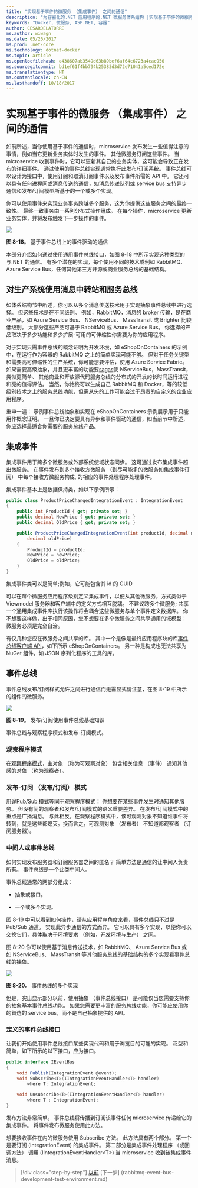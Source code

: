 ```yaml
---
title: "实现基于事件的微服务 （集成事件） 之间的通信"
description: "为容器化的.NET 应用程序的.NET 微服务体系结构 |实现基于事件的微服务 （集成事件） 之间的通信"
keywords: "Docker, 微服务, ASP.NET, 容器"
author: CESARDELATORRE
ms.author: wiwagn
ms.date: 05/26/2017
ms.prod: .net-core
ms.technology: dotnet-docker
ms.topic: article
ms.openlocfilehash: e438607ab3549d63b89bef6af64c6723a4cac950
ms.sourcegitcommit: bd1ef61f4bb794b25383d3d72e71041a5ced172e
ms.translationtype: HT
ms.contentlocale: zh-CN
ms.lasthandoff: 10/18/2017
---
```

# <a name="implementing-event-based-communication-between-microservices-integration-events"></a>实现基于事件的微服务 （集成事件） 之间的通信

如前所述，当你使用基于事件的通信时，microservice 发布发生一些值得注意的事情，例如当它更新业务实体时发生的事件。 其他微服务订阅这些事件。 当 microservice 收到事件时，它可以更新其自己的业务实体，这可能会导致正在发布的详细事件。 通过使用的事件总线实现通常执行此发布/订阅系统。 事件总线可以设计为接口中，使用订阅和取消订阅事件以及发布事件所需的 API 中。 它还可以具有任何进程间或消息传送的通信，如消息传递队列或 service bus 支持异步通信和发布/订阅模型所基于的一个或多个实现。

你可以使用事件来实现业务事务跨越多个服务，这为你提供这些服务之间的最终一致性。 最终一致事务由一系列分布式操作组成。 在每个操作，microservice 更新业务实体，并将发布触发下一步操作的事件。

![](./media/image19.PNG)

**图 8-18**。 基于事件总线上的事件驱动的通信

本部分介绍如何通过使用通用事件总线接口，如图 8-18 中所示实现这种类型的与.NET 的通信。 有多个潜在的实现，每个使用不同的技术或例如 RabbitMQ、 Azure Service Bus，任何其他第三方开源或商业服务总线的基础结构。

## <a name="using-message-brokers-and-services-buses-for-production-systems"></a>对生产系统使用消息中转站和服务总线

如体系结构节中所述，你可以从多个消息传送技术用于实现抽象事件总线中进行选择。 但这些技术是在不同级别。 例如，RabbitMQ，消息的 broker 传输，是在商业产品，如 Azure Service Bus、 NServiceBus、 MassTransit 或 Brighter 比较低级别。 大部分这些产品可基于 RabbitMQ 或 Azure Service Bus。 你选择的产品取决于多少功能和多少扩展-可用的可伸缩性你需要为你的应用程序。

对于实现只需事件总线的概念证明为开发环境，如 eShopOnContainers 的示例中，在运行作为容器的 RabbitMQ 之上的简单实现可能不够。 但对于任务关键型和需要高可伸缩性的生产系统，你可能想要评估，使用 Azure Service Fabric。 如果需要高级抽象，并且更丰富的功能要[sagas](https://docs.particular.net/nservicebus/sagas/)使 NServiceBus，MassTransit，类似更简单、 其他商业和开放源代码服务总线的分布式的开发的长时间运行进程和亮的值得评估。 当然，你始终可以生成自己 RabbitMQ 和 Docker，等的较低级别技术之上的服务总线功能，但需从头的工作可能会过于昂贵的自定义的企业应用程序。

重申一遍： 示例事件总线抽象和实现在 eShopOnContainers 示例展示用于只能用作概念证明。 一旦你已决定要具有异步和事件驱动的通信，如当前节中所述，你应选择最适合你需要的服务总线产品。

## <a name="integration-events"></a>集成事件

集成事件用于跨多个微服务或外部系统使域状态同步。 这可通过发布集成事件超出微服务。 在事件发布到多个接收方微服务 （到尽可能多的微服务如集成事件订阅） 中每个接收方微服务构成, 的相应的事件处理程序处理事件。

集成事件基本上是数据保持类，如以下示例所示：

```csharp
public class ProductPriceChangedIntegrationEvent : IntegrationEvent
{
    public int ProductId { get; private set; }
    public decimal NewPrice { get; private set; }
    public decimal OldPrice { get; private set; }

    public ProductPriceChangedIntegrationEvent(int productId, decimal newPrice,
        decimal oldPrice)
    {
        ProductId = productId;
        NewPrice = newPrice;
        OldPrice = oldPrice;
    }
}
```

集成事件类可以是简单;例如，它可能包含其 id 的 GUID

可以在每个微服务应用程序级别定义集成事件，以便从其他微服务，方式类似于 Viewmodel 服务器和客户端中的定义方式相互脱耦。 不建议跨多个微服务; 共享一个通用集成事件库执行该操作将会耦合这些微服务与单个事件定义数据库。 你不想要这样做，出于相同原因，您不想要在多个微服务之间共享通用的域模型： 微服务必须是完全自治。

有仅几种您应在微服务之间共享的库。 其中一个是像是最终应用程序块的库[事件总线客户端 API](https://github.com/dotnet-architecture/eShopOnContainers/tree/master/src/BuildingBlocks/EventBus)，如下所示 eShopOnContainers。 另一种是构成也无法共享为 NuGet 组件，如 JSON 序列化程序的工具的库。

## <a name="the-event-bus"></a>事件总线

事件总线发布/订阅样式允许之间进行通信而无需显式请注意，在图 8-19 中所示的组件的微服务。

![](./media/image20.png)

**图 8-19**。 发布/订阅使用事件总线基础知识

事件总线与观察程序模式和发布-订阅模式。

### <a name="observer-pattern"></a>观察程序模式

在[观察程序模式](https://en.wikipedia.org/wiki/Observer_pattern)，主对象 （称为可观察对象） 包含相关信息 （事件） 通知其他感的对象 （称为观察者）。

### <a name="publish-subscribe-pubsub-pattern"></a>发布-订阅 （发布/订阅） 模式 

用途[Pub/Sub 模式](https://msdn.microsoft.com/en-us/library/ff649664.aspx)等同于观察程序模式： 你想要在某些事件发生时通知其他服务。 但没有间的观察者和发布/订阅模式的语义重要差异。 在发布/订阅模式中的重点是广播消息。 与此相反，在观察程序模式中，该可观测对象不知道谁事件将转到，就是这些都熄灭。换而言之，可观测对象 （发布者） 不知道都观察者 （订阅服务器）。

### <a name="the-middleman-or-event-bus"></a>中间人或事件总线 

如何实现发布服务器和订阅服务器之间的匿名？ 简单方法是通信的让中间人负责所有。 事件总线是一个此类中间人。

事件总线通常的两部分组成：

-   抽象或接口。

-   一个或多个实现。

图 8-19 中可以看到如何操作，请从应用程序角度来看，事件总线只不过是 Pub/Sub 通道。 实现此异步通信的方式而异。 它可以具有多个实现，以便你可以交换它们，具体取决于环境要求 （例如，开发环境与生产） 之间。

图 8-20 你可以使用基于消息传送技术，如 RabbitMQ、 Azure Service Bus 或如 NServiceBus、 MassTransit 等其他服务总线的基础结构的多个实现看事件总线的抽象。

![](./media/image21.png)

**图 8-20。** 事件总线的多个实现

但是，突出显示部分以前，使用抽象 （事件总线接口） 是可能仅当您需要支持你的抽象基本事件总线功能。 如果您需要更丰富的服务总线功能，你可能应使用你的首选的 service bus，而不是自己抽象提供的 API。

### <a name="defining-an-event-bus-interface"></a>定义的事件总线接口

让我们开始使用事件总线接口某些实现代码和用于浏览目的可能的实现。 泛型和简单，如下所示的以下接口，应为接口。

```csharp
public interface IEventBus
{
    void Publish(IntegrationEvent @event);
    void Subscribe<T>(IIntegrationEventHandler<T> handler)
        where T: IntegrationEvent;

    void Unsubscribe<T>(IIntegrationEventHandler<T> handler)
        where T : IntegrationEvent;
}
```

发布方法非常简单。 事件总线将传播到订阅该事件任何 microservice 传递给它的集成事件。 将事件发布微服务使用此方法。

想要接收事件在内的微服务使用 Subscribe 方法。 此方法具有两个部分。 第一个是要订阅 (IntegrationEvent) 的集成事件。 第二部分是集成事件处理程序 （或回调方法） 调用 (IIntegrationEventHandler&lt;T&gt;) 当 microservice 收到该集成事件消息。


>[!div class="step-by-step"]
[以前](数据库的服务器-container.md) [下一步] (rabbitmq-event-bus-development-test-environment.md)
